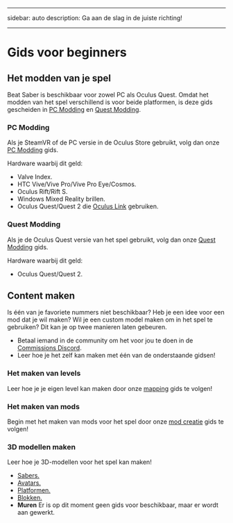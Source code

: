 - - -
sidebar: auto description: Ga aan de slag in de juiste richting!
- - -

# Gids voor beginners

## Het modden van je spel
Beat Saber is beschikbaar voor zowel PC als Oculus Quest. Omdat het modden van het spel verschillend is voor beide platformen, is deze gids gescheiden in [PC Modding](#pc-modding) en [Quest Modding](#quest-modding).

### PC Modding
Als je SteamVR of de PC versie in de Oculus Store gebruikt, volg dan onze [PC Modding](./pc-modding.md) gids.

Hardware waarbij dit geld:

* Valve Index.
* HTC Vive/Vive Pro/Vive Pro Eye/Cosmos.
* Oculus Rift/Rift S.
* Windows Mixed Reality brillen.
* Oculus Quest/Quest 2 die [Oculus Link](https://support.oculus.com/444256562873335/) gebruiken.

### Quest Modding
Als je de Oculus Quest versie van het spel gebruikt, volg dan onze [Quest Modding](./quest-modding.md) gids.

Hardware waarbij dit geld:

* Oculus Quest/Quest 2.

## Content maken
Is één van je favoriete nummers niet beschikbaar? Heb je een idee voor een mod dat je wil maken? Wil je een custom model maken om in het spel te gebruiken? Dit kan je op twee manieren laten gebeuren.

* Betaal iemand in de community om het voor jou te doen in de [Commissions Discord](https://discord.gg/e4f3WBBVnr).
* Leer hoe je het zelf kan maken met één van de onderstaande gidsen!

### Het maken van levels
Leer hoe je je eigen level kan maken door onze [mapping](./mapping/) gids te volgen!

### Het maken van mods
Begin met het maken van mods voor het spel door onze [mod creatie](./modding/) gids te volgen!

### 3D modellen maken
Leer hoe je 3D-modellen voor het spel kan maken!

* [Sabers.](./models/sabers-guide.md)
* [Avatars.](./models/avatars-guide.md)
* [Platformen.](./models/platforms-guide.md)
* [Blokken.](./models/notes-guide.md)
* **Muren** Er is op dit moment geen gids voor beschikbaar, maar er wordt aan gewerkt.

